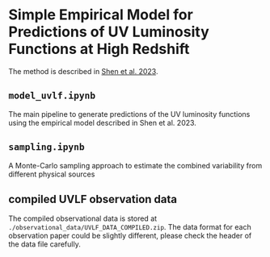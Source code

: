 # Simple Empirical Model for Predictions of UV Luminosity Functions at High Redshift

The method is described in [Shen et al. 2023](https://ui.adsabs.harvard.edu/abs/2023arXiv230505679S/abstract).

## `model_uvlf.ipynb`
The main pipeline to generate predictions of the UV luminosity functions using the empirical model described in Shen et al. 2023. 

## `sampling.ipynb`
A Monte-Carlo sampling approach to estimate the combined variability from different physical sources

## compiled UVLF observation data
The compiled observational data is stored at `./observational_data/UVLF_DATA_COMPILED.zip`. The data format for each observation paper could be slightly different, please check the header of the data file carefully.
